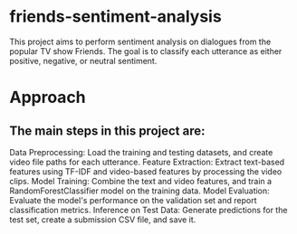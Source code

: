 # friends-sentiment-analysis
This project aims to perform sentiment analysis on dialogues from the popular TV show Friends. The goal is to classify each utterance as either positive, negative, or neutral sentiment.

# Approach

## The main steps in this project are:

Data Preprocessing: Load the training and testing datasets, and create video file paths for each utterance.
Feature Extraction: Extract text-based features using TF-IDF and video-based features by processing the video clips.
Model Training: Combine the text and video features, and train a RandomForestClassifier model on the training data.
Model Evaluation: Evaluate the model's performance on the validation set and report classification metrics.
Inference on Test Data: Generate predictions for the test set, create a submission CSV file, and save it.
